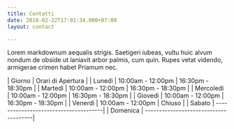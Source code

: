 ```yaml
---
title: Contatti
date: 2018-02-22T17:01:34.000+07:00
layout: contact

---
```

Lorem markdownum aequalis strigis. Saetigeri iubeas, vultu huic alvum nondum de obside ut laniavit arbor palmis, cum quin. Rupes vetat videndo, armigerae crimen habet Priamum nec.

| Giorno    |            Orari di Apertura          |
| Lunedì    | 10:00am - 12:00pm | 16:30pm - 18:30pm |
| Martedì   | 10:00am - 12:00pm | 16:30pm - 18:30pm |
| Mercoledì | 10:00am - 12:00pm | 16:30pm - 18:30pm |
| Giovedì   | 10:00am - 12:00pm | 16:30pm - 18:30pm |
| Venerdì   | 10:00am - 12:00pm | Chiuso            |
| Sabato    | --------------------------------------|
| Domenica  | --------------------------------------|
